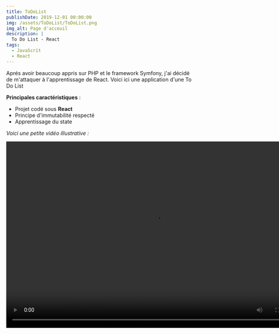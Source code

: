 ```yaml
---
title: ToDoList
publishDate: 2019-12-01 00:00:00
img: /assets/ToDoList/ToDoList.png
img_alt: Page d'acceuil
description: |
  To Do List - React
tags:
  - JavaScrit
  - React
---
```


Aprés avoir beaucoup appris sur PHP et le framework Symfony, j'ai décidé de m'attaquer à l'apprentissage de React.
Voici ici une application d'une To Do List

**Principales caractéristiques** :  
- Projet codé sous **React**
- Principe d'immutabilité respecté
- Apprentissage du state  

*Voici une petite vidéo illustrative :*  

<video width="800" height="500" controls>
  <source src="/assets/ToDoList/démo.mp4" type="video/mp4">
</video>